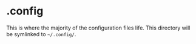 # .config

This is where the majority of the configuration files life.
This directory will be symlinked to `~/.config/`.
